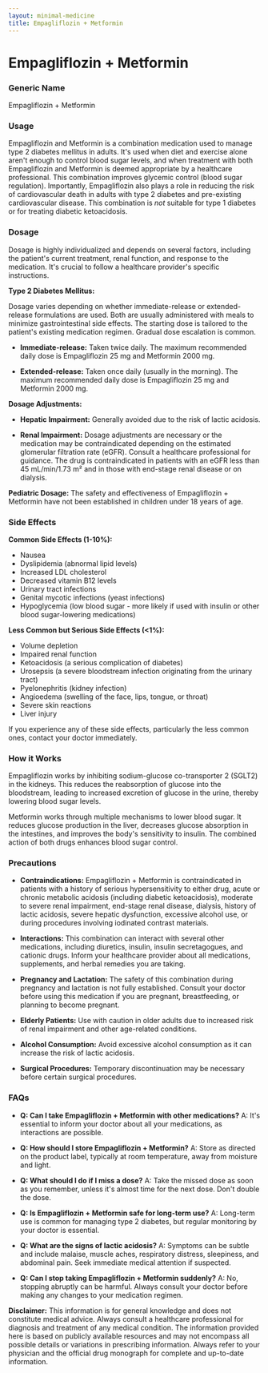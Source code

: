 ```yaml
---
layout: minimal-medicine
title: Empagliflozin + Metformin
---
```


# Empagliflozin + Metformin
### Generic Name
Empagliflozin + Metformin

### Usage

Empagliflozin and Metformin is a combination medication used to manage type 2 diabetes mellitus in adults.  It's used when diet and exercise alone aren't enough to control blood sugar levels, and when treatment with both Empagliflozin and Metformin is deemed appropriate by a healthcare professional.  This combination improves glycemic control (blood sugar regulation).  Importantly, Empagliflozin also plays a role in reducing the risk of cardiovascular death in adults with type 2 diabetes and pre-existing cardiovascular disease.  This combination is *not* suitable for type 1 diabetes or for treating diabetic ketoacidosis.


### Dosage

Dosage is highly individualized and depends on several factors, including the patient's current treatment,  renal function, and response to the medication.  It's crucial to follow a healthcare provider's specific instructions.

**Type 2 Diabetes Mellitus:**

Dosage varies depending on whether immediate-release or extended-release formulations are used. Both are usually administered with meals to minimize gastrointestinal side effects.  The starting dose is tailored to the patient's existing medication regimen. Gradual dose escalation is common.

* **Immediate-release:**  Taken twice daily. The maximum recommended daily dose is Empagliflozin 25 mg and Metformin 2000 mg.

* **Extended-release:** Taken once daily (usually in the morning). The maximum recommended daily dose is Empagliflozin 25 mg and Metformin 2000 mg.

**Dosage Adjustments:**

* **Hepatic Impairment:**  Generally avoided due to the risk of lactic acidosis.

* **Renal Impairment:**  Dosage adjustments are necessary or the medication may be contraindicated depending on the estimated glomerular filtration rate (eGFR).  Consult a healthcare professional for guidance.  The drug is contraindicated in patients with an eGFR less than 45 mL/min/1.73 m² and in those with end-stage renal disease or on dialysis.

**Pediatric Dosage:**  The safety and effectiveness of Empagliflozin + Metformin have not been established in children under 18 years of age.


### Side Effects

**Common Side Effects (1-10%):**

* Nausea
* Dyslipidemia (abnormal lipid levels)
* Increased LDL cholesterol
* Decreased vitamin B12 levels
* Urinary tract infections
* Genital mycotic infections (yeast infections)
* Hypoglycemia (low blood sugar - more likely if used with insulin or other blood sugar-lowering medications)


**Less Common but Serious Side Effects (<1%):**

* Volume depletion
* Impaired renal function
* Ketoacidosis (a serious complication of diabetes)
* Urosepsis (a severe bloodstream infection originating from the urinary tract)
* Pyelonephritis (kidney infection)
* Angioedema (swelling of the face, lips, tongue, or throat)
* Severe skin reactions
* Liver injury

If you experience any of these side effects, particularly the less common ones, contact your doctor immediately.


### How it Works

Empagliflozin works by inhibiting sodium-glucose co-transporter 2 (SGLT2) in the kidneys.  This reduces the reabsorption of glucose into the bloodstream, leading to increased excretion of glucose in the urine, thereby lowering blood sugar levels.

Metformin works through multiple mechanisms to lower blood sugar. It reduces glucose production in the liver, decreases glucose absorption in the intestines, and improves the body's sensitivity to insulin.  The combined action of both drugs enhances blood sugar control.



### Precautions

* **Contraindications:**  Empagliflozin + Metformin is contraindicated in patients with a history of serious hypersensitivity to either drug, acute or chronic metabolic acidosis (including diabetic ketoacidosis), moderate to severe renal impairment, end-stage renal disease, dialysis, history of lactic acidosis, severe hepatic dysfunction, excessive alcohol use, or during procedures involving iodinated contrast materials.

* **Interactions:**  This combination can interact with several other medications, including diuretics, insulin, insulin secretagogues, and cationic drugs.  Inform your healthcare provider about all medications, supplements, and herbal remedies you are taking.

* **Pregnancy and Lactation:** The safety of this combination during pregnancy and lactation is not fully established.  Consult your doctor before using this medication if you are pregnant, breastfeeding, or planning to become pregnant.

* **Elderly Patients:**  Use with caution in older adults due to increased risk of renal impairment and other age-related conditions.

* **Alcohol Consumption:**  Avoid excessive alcohol consumption as it can increase the risk of lactic acidosis.

* **Surgical Procedures:**  Temporary discontinuation may be necessary before certain surgical procedures.


### FAQs

* **Q: Can I take Empagliflozin + Metformin with other medications?** A:  It's essential to inform your doctor about all your medications, as interactions are possible.

* **Q: How should I store Empagliflozin + Metformin?** A: Store as directed on the product label, typically at room temperature, away from moisture and light.

* **Q: What should I do if I miss a dose?** A: Take the missed dose as soon as you remember, unless it's almost time for the next dose. Don't double the dose.

* **Q:  Is Empagliflozin + Metformin safe for long-term use?** A:  Long-term use is common for managing type 2 diabetes, but regular monitoring by your doctor is essential.

* **Q: What are the signs of lactic acidosis?** A: Symptoms can be subtle and include malaise, muscle aches, respiratory distress, sleepiness, and abdominal pain. Seek immediate medical attention if suspected.

* **Q: Can I stop taking Empagliflozin + Metformin suddenly?** A: No, stopping abruptly can be harmful.  Always consult your doctor before making any changes to your medication regimen.


**Disclaimer:** This information is for general knowledge and does not constitute medical advice. Always consult a healthcare professional for diagnosis and treatment of any medical condition.  The information provided here is based on publicly available resources and may not encompass all possible details or variations in prescribing information. Always refer to your physician and the official drug monograph for complete and up-to-date information.
